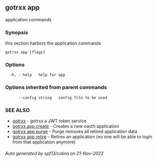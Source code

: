 ## gotrxx app

application commands

### Synopsis

this section harbors the application commands

```
gotrxx app [flags]
```

### Options

```
  -h, --help   help for app
```

### Options inherited from parent commands

```
      --config string   config file to be used
```

### SEE ALSO

* [gotrxx](/cli/gotrxx.md)	 - gotrxx a JWT token service
* [gotrxx app create](/cli/gotrxx_app_create.md)	 - Creates a new oauth application
* [gotrxx app purge](/cli/gotrxx_app_purge.md)	 - Purge removes all retired application data
* [gotrxx app retire](/cli/gotrxx_app_retire.md)	 - Retires an application (no one will be able to login from that application anymore)

###### Auto generated by spf13/cobra on 21-Nov-2022
